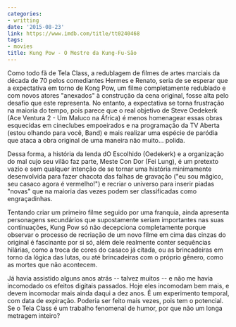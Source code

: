 ```yaml
---
categories:
- writting
date: '2015-08-23'
link: https://www.imdb.com/title/tt0240468
tags:
- movies
title: Kung Pow - O Mestre da Kung-Fu-São
---
```


Como todo fã de Tela Class, a redublagem de filmes de artes marciais da década de 70 pelos comediantes Hermes e Renato, seria de se esperar que a expectativa em torno de Kong Pow, um filme completamente redublado e com novos atores "anexados" à construção da cena original, fosse alta pelo desafio que este representa. No entanto, a expectativa se torna frustração na maioria do tempo, pois parece que o real objetivo de Steve Oedekerk (Ace Ventura 2 - Um Maluco na África) é menos homenagear essas obras esquecidas em cineclubes empoeirados e na programação da TV Aberta (estou olhando para você, Band) e mais realizar uma espécie de paródia que ataca a obra original de uma maneira não muito... polida.

Dessa forma, a história da lenda dO Escolhido (Oedekerk) e a organização do mal cujo seu vilão faz parte, Meste Con Dor (Fei Lung), é um pretexto vazio e sem qualquer intenção de se tornar uma história minimamente desenvolvida para fazer chacota das falhas de gravação ("eu sou mágico, seu casaco agora é vermelho!") e recriar o universo para inserir piadas "novas" que na maioria das vezes podem ser classificadas como engraçadinhas.

Tentando criar um primeiro filme seguido por uma franquia, ainda apresenta personagens secundários que supostamente seriam importantes nas suas continuações, Kung Pow só não decepciona completamente porque observar o processo de recriação de um novo filme em cima das cinzas do original é fascinante por si só, além dele realmente conter sequências hilárias, como a troca de cores do casaco já citada, ou as brincadeiras em torno da lógica das lutas, ou até brincadeiras com o próprio gênero, como as mortes que não acontecem.

Já havia assistido alguns anos atrás -- talvez muitos -- e não me havia incomodado os efeitos digitais passados. Hoje eles incomodam bem mais, e devem incomodar mais ainda daqui a dez anos. É um experimento temporal, com data de expiração. Poderia ser feito mais vezes, pois tem o potencial. Se o Tela Class é um trabalho fenomenal de humor, por que não um longa metragem inteiro?

